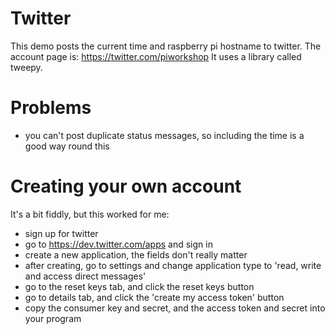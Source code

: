 # Twitter

This demo posts the current time and raspberry pi hostname to twitter. The account page is: https://twitter.com/piworkshop
It uses a library called tweepy.

# Problems

* you can't post duplicate status messages, so including the time is a good way round this

# Creating your own account

It's a bit fiddly, but this worked for me:

* sign up for twitter
* go to https://dev.twitter.com/apps and sign in
* create a new application, the fields don't really matter
* after creating, go to settings and change application type to 'read, write and access direct messages'
* go to the reset keys tab, and click the reset keys button
* go to details tab, and click the 'create my access token' button
* copy the consumer key and secret, and the access token and secret into your program
